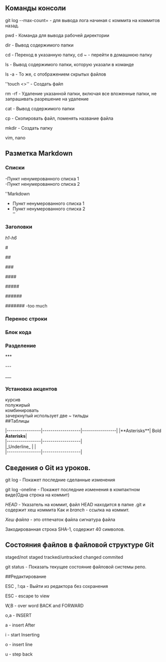 ﻿## Команды консоли


git log <hash> --max-count=<number> - для вывода лога начиная с коммита <hash> на <number> коммитов назад. 


pwd - Команда для вывода рабочей директории


dir - Вывод содержимого папки


cd - Переход в указанную папку, cd ~ - перейти в домашнюю папку


ls - Вывод содержимого папки, которую указали в команде


ls -a - То же, с отображением скрытых файлов


''touch  <>'' - Создать файл


rm -rf - Удаление указанной папки, включая все вложенные папки, не запрашивать разрешение на удаление


cat - Вывод содержимого папки


cp - Скопировать файл, поменять название файла


mkdir - Создать папку


vim, nano


## Разметка Markdown



### Списки  
-Пункт ненумерованного списка 1  
-Пункт ненумерованного списка 2  

''Markdown
- Пункт ненумерованного списка 1  
- Пункт ненумерованного списка 2  
''

### Заголовки  


*h1-h6*  


\#  


\##  


\###  


\####  


\#####  


\######  


\####### -too much  


### Перенос строки  



### Блок кода  

### Разделение


\***


\---


\___


### Установка акцентов
курсив  
полужирый  
комбинировать   
зачеркнутый использует две ~ тильды  
##Таблицы  


|-----------------|-------------------|-----------------| 
|\*\*Asterisks\*\*| Bold **Asterisks**|  
|-----------------|-------------------|  
|\_Underline\_	  |                   |  
|-----------------|-------------------|  

## Сведения о Git из уроков.  


git log - Покажет последние сделанные изменения


git log -oneline - Покажет последние изменения в компактном виде(Одна строка на коммит)


_HEAD_ - Указатель на коммит, файл HEAD находится в папке .git и содержит хеш коммита
Как и _branch_ - ссылка на коммит.


_Хеш файла_ - это отпечаток файла сигнатура файла 


Закодированная строка SHA-1, содержит 40 символов.


## Состояния файлов в файловой структуре Git


staged/not staged  tracked/untracked  changed  commited  


git status - Показать текущее состояние файловой системы репо.  


##Редактирование


ESC , !:qa - Выйти из редактора без сохранения


ESC - escape to view


W,B - over word BACK and FORWARD


o,a - INSERT


a - insert After


i - start Inserting


o - insert line


u - step back